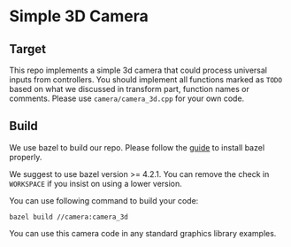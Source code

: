 # Simple 3D Camera

## Target

This repo implements a simple 3d camera that could process universal inputs from controllers. You should implement all functions marked as `TODO` based on what we discussed in transform part, function names or comments. Please use `camera/camera_3d.cpp` for your own code. 

## Build

We use bazel to build our repo. Please follow the [guide](https://docs.bazel.build/versions/main/install.html) to install bazel properly.

We suggest to use bazel version >= 4.2.1. You can remove the check in `WORKSPACE` if you insist on using a lower version.

You can use following command to build your code:

```
bazel build //camera:camera_3d
```

You can use this camera code in any standard graphics library examples.